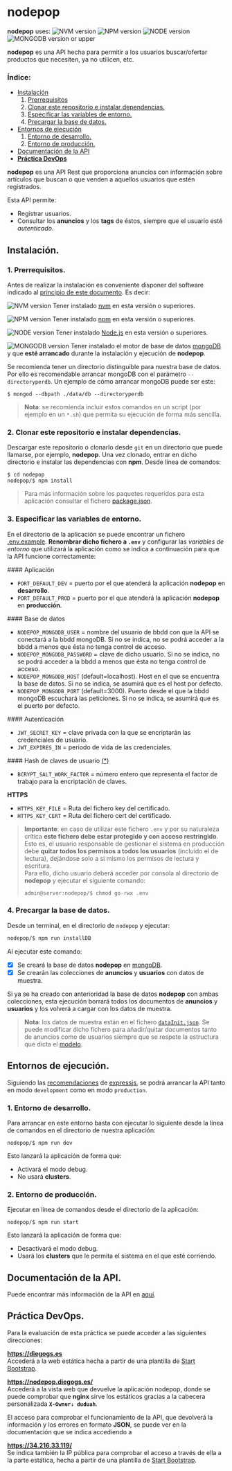 # nodepop
<a id="nodepopUses"></a>**nodepop** uses:
![NVM version](https://img.shields.io/badge/nvm-0.33.6-red.svg)
![NPM version](https://img.shields.io/badge/npm-5.5.1-red.svg)
![NODE version](https://img.shields.io/badge/node-8.9.1-green.svg)
![MONGODB version](https://img.shields.io/badge/mongodb-3.4.10-green.svg)
or upper

**nodepop** es una API hecha para permitir a los usuarios buscar/ofertar productos que necesiten, ya no utilicen, etc.


### <a id="index"></a>Índice:

* [Instalación](#instalacion)
  1. [Prerrequisitos](#prerrequisitos)
  2. [Clonar este repositorio e instalar dependencias.](#installStep1)
  3. [Especificar las variables de entorno.](#installStep2)
  4. [Precargar la base de datos.](#installStep3)
* [Entornos de ejecución](#entornosEjecucion)
  1. [Entorno de desarrollo.](#entornoDev)
  2. [Entorno de producción.](#entornoProd)
* [Documentación de la API](#docApi)
* [**Práctica DevOps**](#devOps)


**nodepop** es una API Rest que proporciona anuncios con información sobre artículos que buscan o que venden a aquellos usuarios que estén registrados.

Esta API permite:

* Registrar usuarios.
* Consultar los **anuncios** y los **tags** de éstos, siempre que el usuario esté *autenticado*.


## <a id="instalacion"></a>Instalación.
### 1. <a id="prerrequisitos"></a>Prerrequisitos.
Antes de realizar la instalación es conveniente disponer del software indicado al [principio de este documento](#nodepopUses). Es decir:

![NVM version](https://img.shields.io/badge/nvm-0.33.6-red.svg)
Tener instalado [nvm](https://github.com/creationix/nvm/) en esta versión o superiores.

![NPM version](https://img.shields.io/badge/npm-5.5.1-red.svg)
Tener instalado [npm](https://www.npmjs.com/) en esta versión o superiores.

![NODE version](https://img.shields.io/badge/node-8.9.1-green.svg)
Tener instalado [Node.js](https://nodejs.org/) en esta versión o superiores.

![MONGODB version](https://img.shields.io/badge/mongodb-3.4.10-green.svg)
Tener instalado el motor de base de datos [mongoDB](https://www.mongodb.com/) y que **esté arrancado** durante la instalación y ejecución de **nodepop**.


Se recomienda tener un directorio distinguible para nuestra base de datos. Por ello es recomendable arrancar mongoDB con el parámetro `--directoryperdb`. Un ejemplo de cómo arrancar mongoDB puede ser este:

```shell
$ mongod --dbpath ./data/db --directoryperdb
```

> **Nota**: se recomienda incluir estos comandos en un script (por ejemplo en un `*.sh`) que permita su ejecución de forma más sencilla.

### 2. <a id="installStep1"></a>Clonar este repositorio e instalar dependencias.
Descargar este repositorio o clonarlo desde `git` en un directorio que puede llamarse, por ejemplo, **nodepop**.
Una vez clonado, entrar en dicho directorio e instalar las dependencias con **npm**. Desde línea de comandos:

```shell
$ cd nodepop
nodepop/$ npm install
```
> Para más información sobre los paquetes requeridos para esta aplicación consultar el fichero [package.json](package.json).

### 3. <a id="installStep2"></a>Especificar las variables de entorno.
En el directorio de la aplicación se puede encontrar un fichero [.env.example](.env.example). **Renombrar dicho fichero a `.env`** y configurar las *variables de entorno* que utilizará la aplicación como se indica a continuación para que la API funcione correctamente:

#### Aplicación

* `PORT_DEFAULT_DEV` = puerto por el que atenderá la aplicación **nodepop** en **desarrollo**.
* `PORT_DEFAULT_PROD` = puerto por el que atenderá la aplicación **nodepop** en **producción**.

#### Base de datos

* `NODEPOP_MONGODB_USER` = nombre del usuario de bbdd con que la API se conectará a la bbdd mongoDB. Si no se indica, no se podrá acceder a la bbdd a menos que ésta no tenga control de acceso.
* `NODEPOP_MONGODB_PASSWORD` = clave de dicho usuario. Si no se indica, no se podrá acceder a la bbdd a menos que ésta no tenga control de acceso.
* `NODEPOP_MONGODB_HOST` (default=localhost). Host en el que se encuentra la base de datos. Si no se indica, se asumirá que es el host por defecto.
* `NODEPOP_MONGODB_PORT` (default=3000). Puerto desde el que la bbdd mongoDB escuchará las peticiones. Si no se indica, se asumirá que es el puerto por defecto.

#### Autenticación

* `JWT_SECRET_KEY` = clave privada con la que se encriptarán las credenciales de usuario.
* `JWT_EXPIRES_IN` = periodo de vida de las credenciales.

#### Hash de claves de usuario [(*)][bcryptMongoBlog]

* `BCRYPT_SALT_WORK_FACTOR` = número entero que representa el factor de trabajo para la encriptación de claves.

**HTTPS**

* `HTTPS_KEY_FILE` = Ruta del fichero key del certificado.
* `HTTPS_KEY_CERT` = Ruta del fichero cert del certificado.

> **Importante**: en caso de utilizar este fichero `.env` y por su naturaleza crítica **este fichero debe estar protegido y con acceso restringido**. Esto es, el usuario responsable de gestionar el sistema en producción debe **quitar todos los permisos a todos los usuarios** (incluido el de lectura), dejándose solo a si mismo los  permisos de lectura y escritura.  
> Para ello, dicho usuario deberá acceder por consola al directorio de **nodepop** y ejecutar el siguiente comando:
> 
> ```shell
> admin@server:nodepop/$ chmod go-rwx .env
> ```

### 4. <a id="installStep3"></a>Precargar la base de datos.
Desde un terminal, en el directorio de `nodepop` y ejecutar:

```bash
nodepop/$ npm run installDB
```
Al ejecutar este comando:

- [x] Se creará la base de datos **nodepop** en [mongoDB](https://www.mongodb.com/).
- [x] Se crearán las colecciones de **anuncios** y **usuarios** con datos de muestra.

Si ya se ha creado con anterioridad la base de datos **nodepop** con ambas colecciones, esta ejecución borrará todos los documentos de **anuncios** y **usuarios** y los volverá a cargar con los datos de muestra.

> **Nota**: los datos de muestra están en el fichero [`dataInit.json`](./dataInit.json). Se puede modificar dicho fichero para añadir/quitar documentos tanto de anuncios como de usuarios siempre que se respete la estructura que dicta el [modelo](modelosDB.md).


## <a id="entornosEjecucion"></a> Entornos de ejecución.
Siguiendo las [recomendaciones][performanceEnv] de [expressjs], se podrá arrancar la API tanto en modo `development` como en modo `production`.

### 1. <a id="entornoDev"></a> Entorno de desarrollo.
Para arrancar en este entorno basta con ejecutar lo siguiente desde la línea de comandos en el directorio de nuestra aplicación:

```shell
nodepop/$ npm run dev
```

Esto lanzará la aplicación de forma que:

* Activará el modo debug.
* No usará **clusters**.


### 2. <a id="entornoProd"></a> Entorno de producción.
Ejecutar en línea de comandos desde el directorio de la aplicación:

```shell
nodepop/$ npm run start
```

Esto lanzará la aplicación de forma que:

* Desactivará el modo debug.
* Usará los **clusters** que le permita el sistema en el que esté corriendo.

## <a id="docApi"></a> Documentación de la API.
Puede encontrar más información de la API en [aquí](./doc/index.html).


## <a id="devOps"></a> Práctica DevOps.
Para la evaluación de esta práctica se puede acceder a las siguientes direcciones:

**<https://diegogs.es>**  
Accederá a la web estática hecha a partir de una plantilla de [Start Bootstrap][startBootstrap].

**<https://nodepop.diegogs.es/>**  
Accederá a la vista web que devuelve la aplicación nodepop, donde se puede comprobar que **nginx** sirve los estáticos gracias a la cabecera personalizada **`X-Owner: duduah`**.

El acceso para comprobar el funcionamiento de la API, que devolverá la información y los errores en formato **JSON**, se puede ver en la documentación que se indica accediendo a 

**<https://34.216.33.119/>**  
Se indica también la IP pública para comprobar el acceso a través de ella a la parte estática, hecha a partir de una plantilla de [Start Bootstrap][startBootstrap].



<!-- Links-->

[performanceEnv]: http://expressjs.com/en/advanced/best-practice-performance.html "Performance Best Practices Usin Express | expressjs"

[bcryptMongoBlog]: https://github.com/kelektiv/node.bcrypt.js "brypt | NPM"

[expressjs]: http://expressjs.com "expressjs"

[startBootstrap]: https://startbootstrap.com "Start Bootstrap"

[diegogs]: https://diegogs.es "Diego GS"
[nodepop]: https://nodepop.diegogs.es/ "nodepop"
[ippublica]: https://34.216.33.119/ "Acceso por IP: 34.216.33.119"
